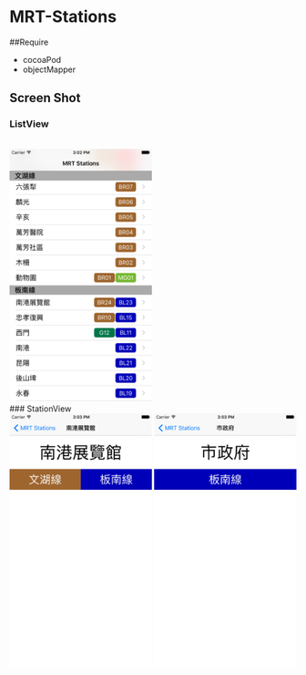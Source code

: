 # MRT-Stations
##Require
- cocoaPod
- objectMapper

## Screen Shot

### ListView
<br>
<img src="/img/ListViewScreenShot.png" width=250>
<br>
### StationView
<br>
<img src="/img/StationViewScreenShot1.png" width=250>
<img src="/img/StationViewScreenShot2.png" width=250>
